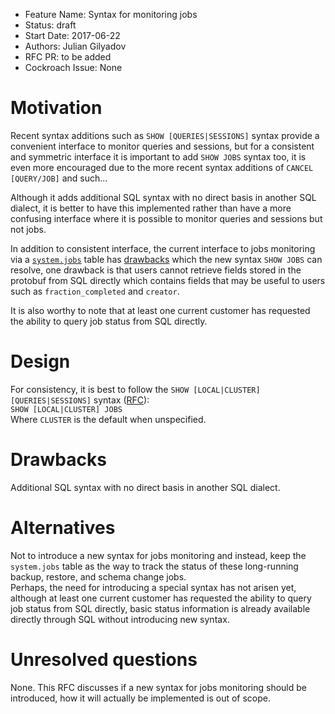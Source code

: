 - Feature Name: Syntax for monitoring jobs
- Status: draft
- Start Date: 2017-06-22
- Authors: Julian Gilyadov
- RFC PR: to be added
- Cockroach Issue: None

# Motivation
Recent syntax additions such as `SHOW [QUERIES|SESSIONS]` syntax provide a convenient interface to monitor queries and sessions, but for a consistent and symmetric interface it is important to add `SHOW JOBS` syntax too, it is even more encouraged due to the more recent syntax additions of `CANCEL [QUERY/JOB]` and such...

Although it adds additional SQL syntax with no direct basis in another SQL dialect, it is better to have this implemented rather than have a more confusing interface where it is possible to monitor queries and sessions but not jobs.

In addition to consistent interface, the current interface to jobs monitoring via a [`system.jobs`](https://github.com/cockroachdb/cockroach/blob/master/docs/RFCS/system_jobs.md) table has [drawbacks](https://github.com/cockroachdb/cockroach/blob/master/docs/RFCS/system_jobs.md#drawbacks) which the new syntax `SHOW JOBS` can resolve, one drawback is that users cannot retrieve fields stored in the protobuf from SQL directly which contains fields that may be useful to users such as `fraction_completed` and `creator`.

It is also worthy to note that at least one current customer has requested the ability to query job status from SQL directly.

# Design
For consistency, it is best to follow the `SHOW [LOCAL|CLUSTER] [QUERIES|SESSIONS]` syntax ([RFC](https://github.com/cockroachdb/cockroach/blob/master/docs/RFCS/monitoring_queries_and_sessions.md)):  
`SHOW [LOCAL|CLUSTER] JOBS`  
Where `CLUSTER` is the default when unspecified.

# Drawbacks
Additional SQL syntax with no direct basis in another SQL dialect.

# Alternatives
Not to introduce a new syntax for jobs monitoring and instead, keep the `system.jobs` table as the way to track the status of these long-running backup, restore, and schema change jobs.  
Perhaps, the need for introducing a special syntax has not arisen yet, although at least one current customer has requested the ability to query job status from SQL directly, basic status information is already available directly through SQL without introducing new syntax.

# Unresolved questions
None. This RFC discusses if a new syntax for jobs monitoring should be introduced, how it will actually be implemented is out of scope.
